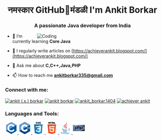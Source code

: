 <h1 align="center">नमस्कार GitHub🙏मंडळी I'm Ankit Borkar</h1>
<h3 align="center">A passionate Java developer from India</h3>
<img align="right" alt="Coding" width="400" src="https://www.iihglobal.com/wp-content/uploads/2019/02/dcsad-1.gif">

- 🌱 I’m currently learning **Core Java**

- 📝 I regularly write articles on [https://achieverankit.blogspot.com/](https://achieverankit.blogspot.com/)

- 💬 Ask me about **C,C++,Java,PHP**

- 📫 How to reach me **ankitborkar335@gmail.com**

<h3 align="left">Connect with me:</h3>
<p align="left">
<a href="https://linkedin.com/in/ankit (.s.) borkar" target="blank"><img align="center" src="https://raw.githubusercontent.com/rahuldkjain/github-profile-readme-generator/master/src/images/icons/Social/linked-in-alt.svg" alt="ankit (.s.) borkar" height="30" width="40" /></a>
<a href="https://fb.com/ankit borkar" target="blank"><img align="center" src="https://raw.githubusercontent.com/rahuldkjain/github-profile-readme-generator/master/src/images/icons/Social/facebook.svg" alt="ankit borkar" height="30" width="40" /></a>
<a href="https://instagram.com/ankit_borkar.1404" target="blank"><img align="center" src="https://raw.githubusercontent.com/rahuldkjain/github-profile-readme-generator/master/src/images/icons/Social/instagram.svg" alt="ankit_borkar.1404" height="30" width="40" /></a>
<a href="https://www.youtube.com/c/achiever ankit" target="blank"><img align="center" src="https://www.youtube.com/channel/UCgXJ5BIiFutzdmsnSLSpQnQ" alt="achiever ankit" height="30" width="40" /></a>
</p>

<h3 align="left">Languages and Tools:</h3>
<p align="left"> <a href="https://www.cprogramming.com/" target="_blank" rel="noreferrer"> <img src="https://raw.githubusercontent.com/devicons/devicon/master/icons/c/c-original.svg" alt="c" width="40" height="40"/> </a> <a href="https://www.w3schools.com/cpp/" target="_blank" rel="noreferrer"> <img src="https://raw.githubusercontent.com/devicons/devicon/master/icons/cplusplus/cplusplus-original.svg" alt="cplusplus" width="40" height="40"/> </a> <a href="https://www.w3schools.com/css/" target="_blank" rel="noreferrer"> <img src="https://raw.githubusercontent.com/devicons/devicon/master/icons/css3/css3-original-wordmark.svg" alt="css3" width="40" height="40"/> </a> <a href="https://www.w3.org/html/" target="_blank" rel="noreferrer"> <img src="https://raw.githubusercontent.com/devicons/devicon/master/icons/html5/html5-original-wordmark.svg" alt="html5" width="40" height="40"/> </a> <a href="https://www.java.com" target="_blank" rel="noreferrer"> <img src="https://raw.githubusercontent.com/devicons/devicon/master/icons/java/java-original.svg" alt="java" width="40" height="40"/> </a> <a href="https://www.php.net" target="_blank" rel="noreferrer"> <img src="https://raw.githubusercontent.com/devicons/devicon/master/icons/php/php-original.svg" alt="php" width="40" height="40"/> </a> </p>
